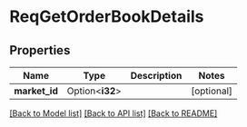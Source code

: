 # ReqGetOrderBookDetails

## Properties

Name | Type | Description | Notes
------------ | ------------- | ------------- | -------------
**market_id** | Option<**i32**> |  | [optional]

[[Back to Model list]](../README.md#documentation-for-models) [[Back to API list]](../README.md#documentation-for-api-endpoints) [[Back to README]](../README.md)


